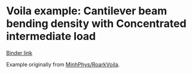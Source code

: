 
# Voila example: Cantilever beam bending density with Concentrated intermediate load

[Binder link](https://mybinder.org/v2/gh/MinhPhys/Voila_Rendering_Sample/master?urlpath=voila%2Frender%2Findex.ipynb)

Example originally from [MinhPhys/RoarkVoila](https://github.com/MinhPhys/RoarkVoila).
